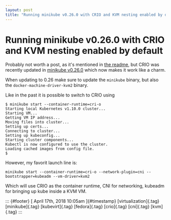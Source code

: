 ```yaml
---
layout: post
title: "Running minikube v0.26.0 with CRIO and KVM nesting enabled by default"
---
```



Running minikube v0.26.0 with CRIO and KVM nesting enabled by default
=====================================================================

Probably not worth a post, as it's mentioned in [the
readme](https://github.com/kubernetes/minikube/blob/master/docs/alternative_runtimes.md#using-cri-o),
but CRIO was recently updated in [minikube
v0.26.0](https://github.com/kubernetes/minikube/releases/tag/v0.26.0)
which now makes it work like a charm.

When updating to 0.26 make sure to update the `minikube` binary, but
also the `docker-machine-driver-kvm2` binary.

Like in the past it is possible to switch to CRIO using

    $ minikube start --container-runtime=cri-o
    Starting local Kubernetes v1.10.0 cluster...
    Starting VM...
    Getting VM IP address...
    Moving files into cluster...
    Setting up certs...
    Connecting to cluster...
    Setting up kubeconfig...
    Starting cluster components...
    Kubectl is now configured to use the cluster.
    Loading cached images from config file.
    $

However, my favorit launch line is:

    minikube start --container-runtime=cri-o --network-plugin=cni --bootstrapper=kubeadm --vm-driver=kvm2

Which will use CRIO as the container runtime, CNI for networking,
kubeadm for bringing up kube inside a KVM VM.

::: {#footer}
[ April 17th, 2018 10:05am ]{#timestamp} [virtualization]{.tag}
[minikube]{.tag} [kubevirt]{.tag} [fedora]{.tag} [crio]{.tag}
[cni]{.tag} [kvm]{.tag}
:::
